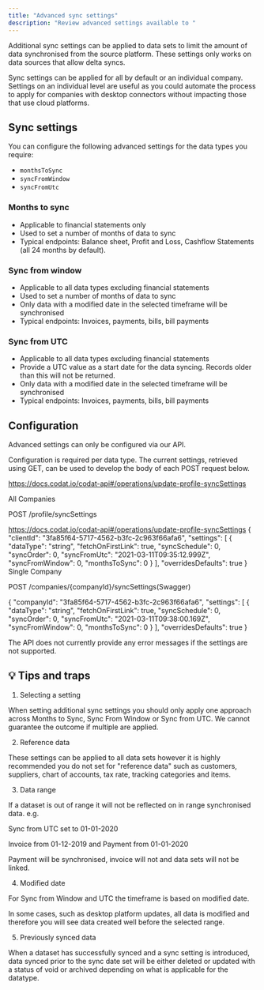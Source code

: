```yaml
---
title: "Advanced sync settings"
description: "Review advanced settings available to "
---
```


Additional sync settings can be applied to data sets to limit the amount of data synchronised from the source platform. These settings only works on data sources that allow delta syncs.

Sync settings can be applied for all by default or an individual company. Settings on an individual level are useful as you could automate the process to apply for companies with desktop connectors without impacting those that use cloud platforms.

## Sync settings

You can configure the following advanced settings for the data types you require:
- `monthsToSync`
- `syncFromWindow` 
- `syncFromUtc`

### Months to sync
- Applicable to financial statements only
- Used to set a number of months of data to sync
- Typical endpoints: Balance sheet, Profit and Loss, Cashflow Statements (all 24 months by default).
### Sync from window
- Applicable to all data types excluding financial statements
- Used to set a number of months of data to sync
- Only data with a modified date in the selected timeframe will be synchronised
- Typical endpoints: Invoices, payments, bills, bill payments
### Sync from UTC
- Applicable to all data types excluding financial statements
- Provide a UTC value as a start date for the data syncing. Records older than this will not be returned.
- Only data with a modified date in the selected timeframe will be synchronised
- Typical endpoints: Invoices, payments, bills, bill payments


## Configuration

Advanced settings can only be configured via our API. 

Configuration is required per data type. The current settings, retrieved using GET, can be used to develop the body of each POST request below.

https://docs.codat.io/codat-api#/operations/update-profile-syncSettings

All Companies

POST /profile/syncSettings

https://docs.codat.io/codat-api#/operations/update-profile-syncSettings
{
  "clientId": "3fa85f64-5717-4562-b3fc-2c963f66afa6",
  "settings": [
    {
      "dataType": "string",
      "fetchOnFirstLink": true,
      "syncSchedule": 0,
      "syncOrder": 0,
      "syncFromUtc": "2021-03-11T09:35:12.999Z",
      "syncFromWindow": 0,
      "monthsToSync": 0
    }
  ],
  "overridesDefaults": true
}
Single Company

POST /companies/{companyId}/syncSettings(Swagger)


{
  "companyId": "3fa85f64-5717-4562-b3fc-2c963f66afa6",
  "settings": [
    {
      "dataType": "string",
      "fetchOnFirstLink": true,
      "syncSchedule": 0,
      "syncOrder": 0,
      "syncFromUtc": "2021-03-11T09:38:00.169Z",
      "syncFromWindow": 0,
      "monthsToSync": 0
    }
  ],
  "overridesDefaults": true
}

The API does not currently provide any error messages if the settings are not supported.


## 💡 Tips and traps
1. Selecting a setting

When setting additional sync settings you should only apply one approach across Months to Sync, Sync From Window or Sync from UTC. We cannot guarantee the outcome if multiple are applied.

2. Reference data

These settings can be applied to all data sets however it is highly recommended you do not set for "reference data" such as customers, suppliers, chart of accounts, tax rate, tracking categories and items.

3. Data range

If a dataset is out of range it will not be reflected on in range synchronised data. e.g.

Sync from UTC set to 01-01-2020

Invoice from 01-12-2019 and Payment from 01-01-2020

Payment will be synchronised, invoice will not and data sets will not be linked.

4. Modified date

For Sync from Window and UTC the timeframe is based on modified date.

In some cases, such as desktop platform updates, all data is modified and therefore you will see data created well before the selected range.

5. Previously synced data

When a dataset has successfully synced and a sync setting is introduced, data synced prior to the sync date set will be either deleted or updated with a status of void or archived depending on what is applicable for the datatype.

